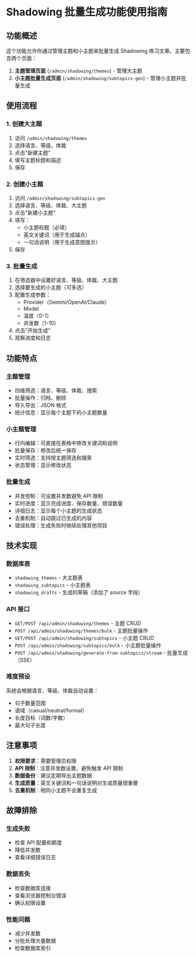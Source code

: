 # Shadowing 批量生成功能使用指南

## 功能概述

这个功能允许你通过管理主题和小主题来批量生成 Shadowing 练习文章。主要包含两个页面：

1. **主题管理页面** (`/admin/shadowing/themes`) - 管理大主题
2. **小主题批量生成页面** (`/admin/shadowing/subtopics-gen`) - 管理小主题并批量生成

## 使用流程

### 1. 创建大主题

1. 访问 `/admin/shadowing/themes`
2. 选择语言、等级、体裁
3. 点击"新建主题"
4. 填写主题标题和描述
5. 保存

### 2. 创建小主题

1. 访问 `/admin/shadowing/subtopics-gen`
2. 选择语言、等级、体裁、大主题
3. 点击"新建小主题"
4. 填写：
   - 小主题标题（必填）
   - 英文关键词（用于生成锚点）
   - 一句话说明（用于生成意图提示）
5. 保存

### 3. 批量生成

1. 在筛选器中设置好语言、等级、体裁、大主题
2. 选择要生成的小主题（可多选）
3. 配置生成参数：
   - Provider（Gemini/OpenAI/Claude）
   - Model
   - 温度（0-1）
   - 并发数（1-10）
4. 点击"开始生成"
5. 观察进度和日志

## 功能特点

### 主题管理
- 四维筛选：语言、等级、体裁、搜索
- 批量操作：归档、删除
- 导入导出：JSON 格式
- 统计信息：显示每个主题下的小主题数量

### 小主题管理
- 行内编辑：可直接在表格中修改关键词和说明
- 批量保存：修改后统一保存
- 实时筛选：支持按主题筛选和搜索
- 状态管理：显示修改状态

### 批量生成
- 并发控制：可设置并发数避免 API 限制
- 实时进度：显示完成进度、保存数量、错误数量
- 详细日志：显示每个小主题的生成状态
- 去重机制：自动跳过已生成的内容
- 错误处理：生成失败时继续处理其他项目

## 技术实现

### 数据库表
- `shadowing_themes` - 大主题表
- `shadowing_subtopics` - 小主题表
- `shadowing_drafts` - 生成的草稿（添加了 source 字段）

### API 接口
- `GET/POST /api/admin/shadowing/themes` - 主题 CRUD
- `POST /api/admin/shadowing/themes/bulk` - 主题批量操作
- `GET/POST /api/admin/shadowing/subtopics` - 小主题 CRUD
- `POST /api/admin/shadowing/subtopics/bulk` - 小主题批量操作
- `POST /api/admin/shadowing/generate-from-subtopics/stream` - 批量生成（SSE）

### 难度预设
系统会根据语言、等级、体裁自动设置：
- 句子数量范围
- 语域（casual/neutral/formal）
- 长度目标（词数/字数）
- 最大句子长度

## 注意事项

1. **权限要求**：需要管理员权限
2. **API 限制**：注意并发数设置，避免触发 API 限制
3. **数据备份**：建议定期导出主题数据
4. **生成质量**：英文关键词和一句话说明对生成质量很重要
5. **去重机制**：相同小主题不会重复生成

## 故障排除

### 生成失败
- 检查 API 配置和额度
- 降低并发数
- 查看详细错误日志

### 数据丢失
- 检查数据库连接
- 查看浏览器控制台错误
- 确认权限设置

### 性能问题
- 减少并发数
- 分批处理大量数据
- 检查数据库索引



